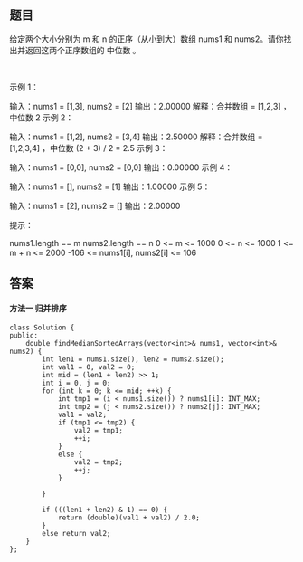 ## 题目
给定两个大小分别为 m 和 n 的正序（从小到大）数组 nums1 和 nums2。请你找出并返回这两个正序数组的 中位数 。

 

示例 1：

输入：nums1 = [1,3], nums2 = [2]
输出：2.00000
解释：合并数组 = [1,2,3] ，中位数 2
示例 2：

输入：nums1 = [1,2], nums2 = [3,4]
输出：2.50000
解释：合并数组 = [1,2,3,4] ，中位数 (2 + 3) / 2 = 2.5
示例 3：

输入：nums1 = [0,0], nums2 = [0,0]
输出：0.00000
示例 4：

输入：nums1 = [], nums2 = [1]
输出：1.00000
示例 5：

输入：nums1 = [2], nums2 = []
输出：2.00000
 

提示：

nums1.length == m
nums2.length == n
0 <= m <= 1000
0 <= n <= 1000
1 <= m + n <= 2000
-106 <= nums1[i], nums2[i] <= 106


## 答案
#### 方法一 归并排序
```
class Solution {
public:
    double findMedianSortedArrays(vector<int>& nums1, vector<int>& nums2) {
        int len1 = nums1.size(), len2 = nums2.size();
        int val1 = 0, val2 = 0;
        int mid = (len1 + len2) >> 1;
        int i = 0, j = 0;
        for (int k = 0; k <= mid; ++k) {
            int tmp1 = (i < nums1.size()) ? nums1[i]: INT_MAX;
            int tmp2 = (j < nums2.size()) ? nums2[j]: INT_MAX;
            val1 = val2;
            if (tmp1 <= tmp2) {
                val2 = tmp1;
                ++i;
            }
            else {
                val2 = tmp2;
                ++j;
            }

        }

        if (((len1 + len2) & 1) == 0) {
            return (double)(val1 + val2) / 2.0;
        }
        else return val2;
    }
};
```
